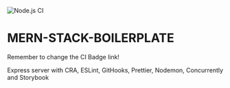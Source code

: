 ![Node.js CI](https://github.com/slawoe/basic-fs-dev-env-template/workflows/Node.js%20CI/badge.svg)

# MERN-STACK-BOILERPLATE

Remember to change the CI Badge link!

Express server with CRA, ESLint, GitHooks, Prettier, Nodemon, Concurrently and Storybook
